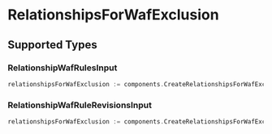 # RelationshipsForWafExclusion


## Supported Types

### RelationshipWafRulesInput

```go
relationshipsForWafExclusion := components.CreateRelationshipsForWafExclusionRelationshipWafRulesInput(components.RelationshipWafRulesInput{/* values here */})
```

### RelationshipWafRuleRevisionsInput

```go
relationshipsForWafExclusion := components.CreateRelationshipsForWafExclusionRelationshipWafRuleRevisionsInput(components.RelationshipWafRuleRevisionsInput{/* values here */})
```


